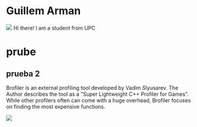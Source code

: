 # Guillem Arman
![](http://imgur.com/a/aKWE7.png)
Hi there! I am a student from UPC 

 # prube
 ## prueba 2


Brofiler is an external profiling tool developed by Vadim Slyusarev. The Author describes the tool as a "Super Lightweight C++ Profiler for Games". While other profilers often can come with a huge overhead, Brofiler focuses on finding the most expensive functions.

![](http://imgur.com/dhPxDVe.png)
